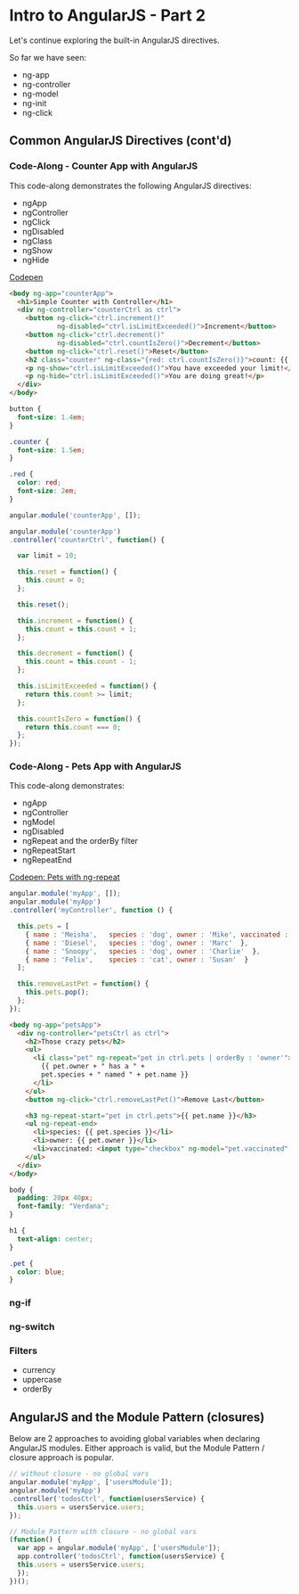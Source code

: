 # Intro to AngularJS - Part 2

Let's continue exploring the built-in AngularJS directives.

So far we have seen:

* ng-app
* ng-controller
* ng-model
* ng-init
* ng-click

## Common AngularJS Directives (cont'd)

### Code-Along - Counter App with AngularJS

This code-along demonstrates the following AngularJS directives:

* ngApp
* ngController
* ngClick
* ngDisabled
* ngClass
* ngShow
* ngHide

[Codepen](http://codepen.io/drmikeh/pen/bdrvRm?editors=111)

```html
<body ng-app="counterApp">
  <h1>Simple Counter with Controller</h1>
  <div ng-controller="counterCtrl as ctrl">
    <button ng-click="ctrl.increment()"
            ng-disabled="ctrl.isLimitExceeded()">Increment</button>
    <button ng-click="ctrl.decrement()"
            ng-disabled="ctrl.countIsZero()">Decrement</button>
    <button ng-click="ctrl.reset()">Reset</button>
    <h2 class="counter" ng-class="{red: ctrl.countIsZero()}">count: {{ ctrl.count }}</h2>
    <p ng-show="ctrl.isLimitExceeded()">You have exceeded your limit!</p>
    <p ng-hide="ctrl.isLimitExceeded()">You are doing great!</p>
  </div>
</body>
```

```css
button {
  font-size: 1.4em;
}

.counter {
  font-size: 1.5em;
}

.red {
  color: red;
  font-size: 2em;
}
```

```javascript
angular.module('counterApp', []);

angular.module('counterApp')
.controller('counterCtrl', function() {

  var limit = 10;

  this.reset = function() {
    this.count = 0;
  };

  this.reset();

  this.increment = function() {
    this.count = this.count + 1;
  };

  this.decrement = function() {
    this.count = this.count - 1;
  };

  this.isLimitExceeded = function() {
    return this.count >= limit;
  };

  this.countIsZero = function() {
    return this.count === 0;
  };
});
```

### Code-Along - Pets App with AngularJS

This code-along demonstrates:

* ngApp
* ngController
* ngModel
* ngDisabled
* ngRepeat and the orderBy filter
* ngRepeatStart
* ngRepeatEnd

[Codepen: Pets with ng-repeat](http://codepen.io/drmikeh/pen/RPbqMN)

```javascript
angular.module('myApp', []);
angular.module('myApp')
.controller('myController', function () {

  this.pets = [
    { name : 'Meisha',   species : 'dog', owner : 'Mike', vaccinated : true  },
    { name : 'Diesel',   species : 'dog', owner : 'Marc'  },
    { name : 'Snoopy',   species : 'dog', owner : 'Charlie'  },
    { name : 'Felix',    species : 'cat', owner : 'Susan'  }
  ];

  this.removeLastPet = function() {
    this.pets.pop();
  };
});
```

```html
<body ng-app="petsApp">
  <div ng-controller="petsCtrl as ctrl">
    <h2>Those crazy pets</h2>
    <ul>
      <li class="pet" ng-repeat="pet in ctrl.pets | orderBy : 'owner'">
        {{ pet.owner + " has a " +
        pet.species + " named " + pet.name }}
      </li>
    </ul>
    <button ng-click="ctrl.removeLastPet()">Remove Last</button>

    <h3 ng-repeat-start="pet in ctrl.pets">{{ pet.name }}</h3>
    <ul ng-repeat-end>
      <li>species: {{ pet.species }}</li>
      <li>owner: {{ pet.owner }}</li>
      <li>vaccinated: <input type="checkbox" ng-model="pet.vaccinated" ng-disabled="true"></li>
    </ul>
  </div>
</body>
```

```css
body {
  padding: 20px 40px;
  font-family: "Verdana";
}

h1 {
  text-align: center;
}

.pet {
  color: blue;
}
```


### ng-if


### ng-switch


### Filters

* currency
* uppercase
* orderBy


## AngularJS and the Module Pattern (closures)

Below are 2 approaches to avoiding global variables when declaring AngularJS modules. Either approach is valid, but the Module Pattern / closure approach is popular.

```javascript
// without closure - no global vars
angular.module('myApp', ['usersModule']);
angular.module('myApp')
.controller('todosCtrl', function(usersService) {
  this.users = usersService.users;
});

// Module Pattern with closure - no global vars
(function() {
  var app = angular.module('myApp', ['usersModule']);
  app.controller('todosCtrl', function(usersService) {
  this.users = usersService.users;
  });
})();
```
